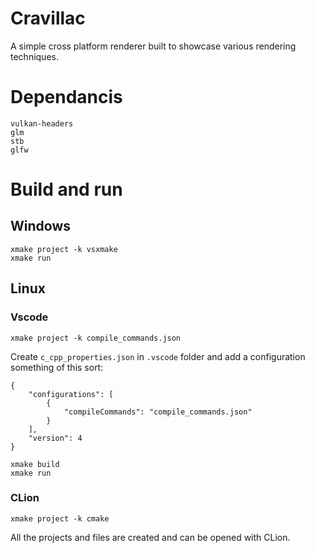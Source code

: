 # Cravillac
A simple cross platform renderer built to showcase various rendering techniques.
# Dependancis
```
vulkan-headers
glm
stb
glfw
```
# Build and run
## Windows
```
xmake project -k vsxmake
xmake run 
```
## Linux
### Vscode
```
xmake project -k compile_commands.json
```
Create `c_cpp_properties.json` in `.vscode` folder and add a configuration something of this sort:
```
{
    "configurations": [
        {
            "compileCommands": "compile_commands.json"
        }
    ],
    "version": 4
}
```
```
xmake build
xmake run
```
### CLion
```
xmake project -k cmake
```
All the projects and files are created and can be opened with CLion.


